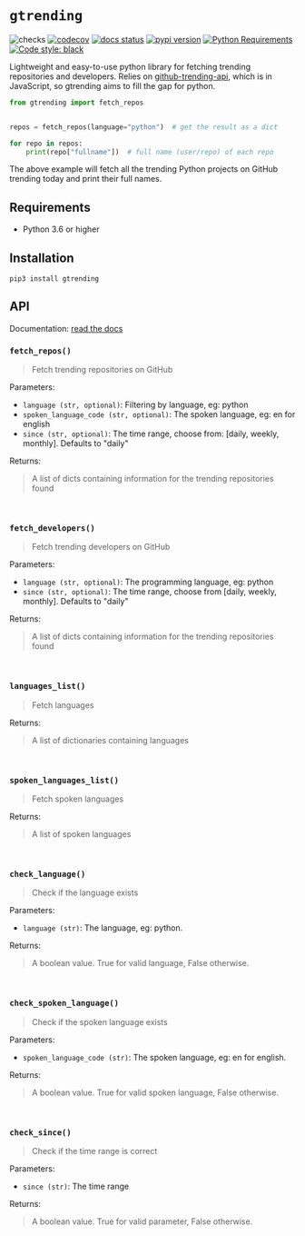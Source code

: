 # `gtrending`

![checks](https://github.com/hedythedev/gtrending/workflows/checks/badge.svg)
[![codecov](https://codecov.io/gh/hedythedev/gtrending/branch/master/graph/badge.svg?token=J19AQKEO4W)](https://codecov.io/gh/hedythedev/gtrending)
[![docs status](https://readthedocs.org/projects/gtrending/badge/?version=latest)](https://gtrending.readthedocs.io/en/latest/)
[![pypi version](https://img.shields.io/pypi/v/gtrending)](https://pypi.org/project/gtrending/)
[![Python Requirements](https://img.shields.io/pypi/pyversions/gtrending)](https://pypi.org/project/gtrending/)
[![Code style: black](https://img.shields.io/badge/code%20style-black-000000.svg)](https://github.com/psf/black)

Lightweight and easy-to-use python library for fetching
trending repositories and developers. Relies on
[github-trending-api](https://github.com/huchenme/github-trending-api),
which is in JavaScript, so gtrending aims to fill the gap
for python.


```python
from gtrending import fetch_repos


repos = fetch_repos(language="python")  # get the result as a dict

for repo in repos:
    print(repo["fullname"])  # full name (user/repo) of each repo
```

The above example will fetch all the trending Python projects
on GitHub trending today and print their full names.


## Requirements
* Python 3.6 or higher


## Installation
```
pip3 install gtrending
```

## API

Documentation: [read the docs](https://gtrending.readthedocs.io/en/latest/)

### `fetch_repos()`

> Fetch trending repositories on GitHub

Parameters:
* `language (str, optional)`:  Filtering by language, eg: python
* `spoken_language_code (str, optional)`: The spoken language, eg: en for english
* `since (str, optional)`: The time range, choose from: [daily, weekly, monthly]. Defaults to "daily"

Returns:
> A list of dicts containing information for the trending repositories found


<br>

### `fetch_developers()`

> Fetch trending developers on GitHub

Parameters:
* `language (str, optional)`: The programming language, eg: python
* `since (str, optional)`: The time range, choose from [daily, weekly, monthly]. Defaults to "daily"

Returns:
> A list of dicts containing information for the trending repositories found

<br>

### `languages_list()`

> Fetch languages

Returns:
> A list of dictionaries containing languages

<br>

### `spoken_languages_list()`

> Fetch spoken languages

Returns:
> A list of spoken languages

<br>

### `check_language()`

> Check if the language exists

Parameters:
* `language (str)`:  The language, eg: python.

Returns:
> A boolean value. True for valid language, False otherwise.

<br>

### `check_spoken_language()`

> Check if the spoken language exists

Parameters:
* `spoken_language_code (str)`: The spoken language, eg: en for english.

Returns:
> A boolean value. True for valid spoken language, False otherwise.

<br>

### `check_since()`

> Check if the time range is correct

Parameters:
* `since (str)`:  The time range

Returns:
> A boolean value. True for valid parameter, False otherwise.

